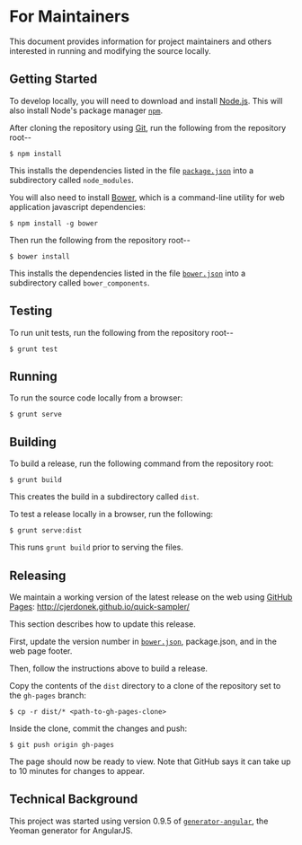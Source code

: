 For Maintainers
===============

This document provides information for project maintainers and others
interested in running and modifying the source locally.


Getting Started
---------------

To develop locally, you will need to download and install [Node.js][node-js].
This will also install Node's package manager [`npm`][npm].

After cloning the repository using [Git][git], run the following from the
repository root--

    $ npm install

This installs the dependencies listed in the file
[`package.json`](package.json) into a subdirectory called `node_modules`.

You will also need to install [Bower][bower], which is a command-line
utility for web application javascript dependencies:

    $ npm install -g bower

Then run the following from the repository root--

    $ bower install

This installs the dependencies listed in the file [`bower.json`](bower.json)
into a subdirectory called `bower_components`.


Testing
-------

To run unit tests, run the following from the repository root--

    $ grunt test


Running
-------

To run the source code locally from a browser:

    $ grunt serve


Building
--------

To build a release, run the following command from the repository root:

    $ grunt build

This creates the build in a subdirectory called `dist`.

To test a release locally in a browser, run the following:

    $ grunt serve:dist

This runs `grunt build` prior to serving the files.


Releasing
---------

We maintain a working version of the latest release on the web using
[GitHub Pages][github-pages]: http://cjerdonek.github.io/quick-sampler/

This section describes how to update this release.

First, update the version number in
[`bower.json`](bower.json), package.json, and in the web page footer.

Then, follow the instructions above to build a release.

Copy the contents of the `dist` directory to a clone of the repository
set to the `gh-pages` branch:

    $ cp -r dist/* <path-to-gh-pages-clone>

Inside the clone, commit the changes and push:

    $ git push origin gh-pages

The page should now be ready to view.  Note that GitHub says it can take
up to 10 minutes for changes to appear.


Technical Background
--------------------

This project was started using version 0.9.5 of
[`generator-angular`](https://github.com/yeoman/generator-angular),
the Yeoman generator for AngularJS.


[bower]: http://bower.io/
[git]: http://git-scm.com/
[github-pages]: https://help.github.com/categories/20/articles
[node-js]: http://nodejs.org/
[npm]: https://www.npmjs.org/
